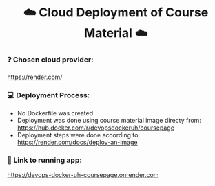 <h1 align="center">☁️ Cloud Deployment of Course Material ☁️</h1> 

### ❓ Chosen cloud provider:
https://render.com/

### 💻 Deployment Process:
 - No Dockerfile was created
 - Deployment was done using course material image directy from: https://hub.docker.com/r/devopsdockeruh/coursepage
 - Deployment steps were done according to: https://render.com/docs/deploy-an-image

### 🔗 Link to running app:
https://devops-docker-uh-coursepage.onrender.com

